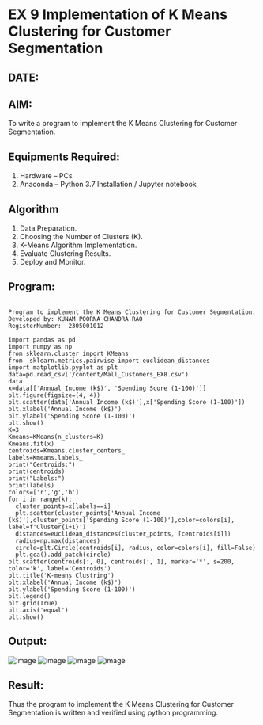 # EX 9 Implementation of K Means Clustering for Customer Segmentation
## DATE:
## AIM:
To write a program to implement the K Means Clustering for Customer Segmentation.

## Equipments Required:
1. Hardware – PCs
2. Anaconda – Python 3.7 Installation / Jupyter notebook

## Algorithm
1. Data Preparation.
2. Choosing the Number of Clusters (K).
3. K-Means Algorithm Implementation.
4. Evaluate Clustering Results.
5. Deploy and Monitor.

## Program:
```

Program to implement the K Means Clustering for Customer Segmentation.
Developed by: KUNAM POORNA CHANDRA RAO
RegisterNumber:  2305001012

import pandas as pd
import numpy as np
from sklearn.cluster import KMeans
from  sklearn.metrics.pairwise import euclidean_distances
import matplotlib.pyplot as plt
data=pd.read_csv('/content/Mall_Customers_EX8.csv')
data
x=data[['Annual Income (k$)', 'Spending Score (1-100)']]
plt.figure(figsize=(4, 4))
plt.scatter(data['Annual Income (k$)'],x['Spending Score (1-100)'])
plt.xlabel('Annual Income (k$)')
plt.ylabel('Spending Score (1-100)')
plt.show()
K=3
Kmeans=KMeans(n_clusters=K)
Kmeans.fit(x)
centroids=Kmeans.cluster_centers_
labels=Kmeans.labels_
print("Centroids:")
print(centroids)
print("Labels:")
print(labels)
colors=['r','g','b']
for i in range(k):
  cluster_points=x[labels==i]
  plt.scatter(cluster_points['Annual Income (k$)'],cluster_points['Spending Score (1-100)'],color=colors[i], label=f'Cluster{i+1}')
  distances=euclidean_distances(cluster_points, [centroids[i]])
  radius=np.max(distances)
  circle=plt.Circle(centroids[i], radius, color=colors[i], fill=False)
  plt.gca().add_patch(circle)
plt.scatter(centroids[:, 0], centroids[:, 1], marker='*', s=200, color='k', label='Centroids')
plt.title('K-means Clustring')
plt.xlabel('Annual Income (k$)')
plt.ylabel('Spending Score (1-100)')
plt.legend()
plt.grid(True)
plt.axis('equal')
plt.show()
```

## Output:
![image](https://github.com/user-attachments/assets/36172604-cc88-456c-89b5-438d90b41c67)
![image](https://github.com/user-attachments/assets/b4f1357e-b96b-4383-a0cc-067f76582539)
![image](https://github.com/user-attachments/assets/9a6e6c05-6eca-48e6-bbee-c69d45b5d7dc)
![image](https://github.com/user-attachments/assets/89a781de-c807-488b-b19a-3abbcda19111)



## Result:
Thus the program to implement the K Means Clustering for Customer Segmentation is written and verified using python programming.
